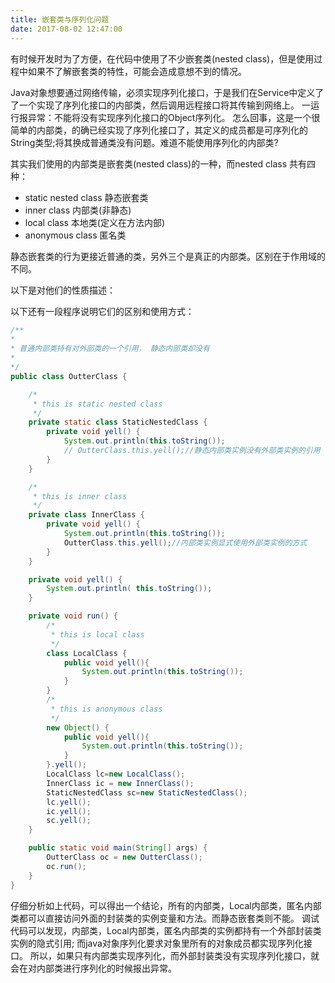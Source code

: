 ```yaml
---
title: 嵌套类与序列化问题
date: 2017-08-02 12:47:00
---
```


有时候开发时为了方便，在代码中使用了不少嵌套类(nested class)，但是使用过程中如果不了解嵌套类的特性，可能会造成意想不到的情况。

Java对象想要通过网络传输，必须实现序列化接口，于是我们在Service中定义了了一个实现了序列化接口的内部类，然后调用远程接口将其传输到网络上。
一运行报异常：不能将没有实现序列化接口的Object序列化。
怎么回事，这是一个很简单的内部类，的确已经实现了序列化接口了，其定义的成员都是可序列化的String类型;将其换成普通类没有问题。难道不能使用序列化的内部类?

其实我们使用的内部类是嵌套类(nested class)的一种，而nested class 共有四种：
   - static nested class 静态嵌套类
   - inner class 内部类(非静态)
   - local class 本地类(定义在方法内部)
   - anonymous class 匿名类

静态嵌套类的行为更接近普通的类，另外三个是真正的内部类。区别在于作用域的不同。

以下是对他们的性质描述：

以下还有一段程序说明它们的区别和使用方式：

```java
/**
*
* 普通内部类持有对外部类的一个引用， 静态内部类却没有
*
*/
public class OutterClass {

    /*
     * this is static nested class
     */
    private static class StaticNestedClass {
        private void yell() {
            System.out.println(this.toString());
            // OutterClass.this.yell();//静态内部类实例没有外部类实例的引用
        }
    }

    /*
     * this is inner class
     */
    private class InnerClass {
        private void yell() {
            System.out.println(this.toString());
            OutterClass.this.yell();//内部类实例显式使用外部类实例的方式
        }
    }

    private void yell() {
        System.out.println( this.toString());
    }

    private void run() {
        /*
         * this is local class
         */
        class LocalClass {
            public void yell(){
                System.out.println(this.toString());
            }
        }
        /*
         * this is anonymous class
         */
        new Object() {
            public void yell(){
                System.out.println(this.toString());
            }
        }.yell();
        LocalClass lc=new LocalClass();
        InnerClass ic = new InnerClass();
        StaticNestedClass sc=new StaticNestedClass();
        lc.yell();
        ic.yell();
        sc.yell();
    }

    public static void main(String[] args) {
        OutterClass oc = new OutterClass();
        oc.run();
    }
}
```
仔细分析如上代码，可以得出一个结论，所有的内部类，Local内部类，匿名内部类都可以直接访问外面的封装类的实例变量和方法。而静态嵌套类则不能。
调试代码可以发现，内部类，Local内部类，匿名内部类的实例都持有一个外部封装类实例的隐式引用;
而java对象序列化要求对象里所有的对象成员都实现序列化接口。
所以，如果只有内部类实现序列化，而外部封装类没有实现序列化接口，就会在对内部类进行序列化的时候报出异常。
